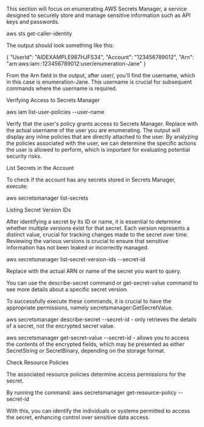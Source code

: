 This section will focus on enumerating AWS Secrets Manager, a service designed to securely store and manage sensitive information such as API keys and passwords.

aws sts get-caller-identity

The output should look something like this: 

{
    "UserId": "AIDEXAMPLE987HJFS34",
    "Account": "123456789012",
    "Arn": "arn:aws:iam::123456789012:user/enumeration-Jane"
}

From the Arn field in the output, after user/, you'll find the username, which in this case is enumeration-Jane. This username is crucial for subsequent commands where the username is required.

Verifying Access to Secrets Manager

aws iam list-user-policies --user-name <username>

Verify that the user's policy grants access to Secrets Manager. Replace <username> with the actual username of the user you are enumerating. The output will display any inline policies that are directly attached to the user. By analyzing the policies associated with the user, we can determine the specific actions the user is allowed to perform, which is important for evaluating potential security risks.

List Secrets in the Account

To check if the account has any secrets stored in Secrets Manager, execute:

aws secretsmanager list-secrets

Listing Secret Version IDs

After identifying a secret by its ID or name, it is essential to determine whether multiple versions exist for that secret. Each version represents a distinct value, crucial for tracking changes made to the secret over time. Reviewing the various versions is crucial to ensure that sensitive information has not been leaked or incorrectly managed.

aws secretsmanager list-secret-version-ids --secret-id <value>

Replace <value> with the actual ARN or name of the secret you want to query.

You can use the describe-secret command or get-secret-value command to see more details about a specific secret version. 

To successfully execute these commands, it is crucial to have the appropriate permissions, namely secretsmanager:GetSecretValue. 

aws secretsmanager describe-secret --secret-id <value> - only retrieves the details of a secret, not the encrypted secret value.

aws secretsmanager get-secret-value --secret-id<value> - allows you to access the contents of the encrypted fields, which may be presented as either SecretString or SecretBinary, depending on the storage format.

Check Resource Policies

The associated resource policies determine access permissions for the secret. 

By running the command: aws secretsmanager get-resource-policy --secret-id<value> 

With this, you can identify the individuals or systems permitted to access the secret, enhancing control over sensitive data access.

